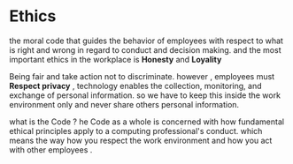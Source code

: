 # Ethics 
 the moral code that guides the behavior of employees with respect to what is right and wrong in regard to conduct and decision making.
 and the most important ethics in the workplace is **Honesty** and **Loyality** 

 Being fair and take action not to discriminate. 
 however , employees must **Respect privacy** , 
 technology enables the collection, monitoring, and exchange of personal information. so we have to keep this inside the work environment only and never share others personal information. 

 what is the Code ?
  he Code as a whole is concerned with how fundamental ethical principles apply to a computing professional's conduct.
  which means the way how you respect the work environment and how you act with other employees 
  .
